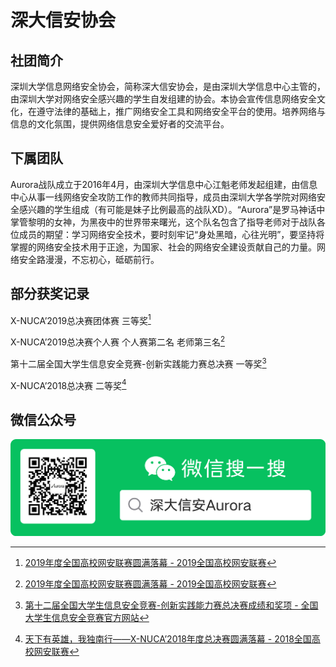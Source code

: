 # 深大信安协会

## 社团简介
深圳大学信息网络安全协会，简称深大信安协会，是由深圳大学信息中心主管的，由深圳大学对网络安全感兴趣的学生自发组建的协会。本协会宣传信息网络安全文化，在遵守法律的基础上，推广网络安全工具和网络安全平台的使用。培养网络与信息的文化氛围，提供网络信息安全爱好者的交流平台。

## 下属团队
Aurora战队成立于2016年4月，由深圳大学信息中心江魁老师发起组建，由信息中心从事一线网络安全攻防工作的教师共同指导，成员由深圳大学各学院对网络安全感兴趣的学生组成（有可能是妹子比例最高的战队XD）。“Aurora”是罗马神话中掌管黎明的女神，为黑夜中的世界带来曙光，这个队名包含了指导老师对于战队各位成员的期望：学习网络安全技术，要时刻牢记“身处黑暗，心往光明”，要坚持将掌握的网络安全技术用于正途，为国家、社会的网络安全建设贡献自己的力量。网络安全路漫漫，不忘初心，砥砺前行。

## 部分获奖记录
X-NUCA’2019总决赛团体赛 三等奖[^1]

X-NUCA’2019总决赛个人赛 个人赛第二名 老师第三名[^1]

第十二届全国大学生信息安全竞赛-创新实践能力赛总决赛 一等奖[^2]

X-NUCA’2018总决赛 二等奖[^3]

## 微信公众号
![微信公众号二维码](./qrcode.png)

[^1]: [2019年度全国高校网安联赛圆满落幕 - 2019全国高校网安联赛](http://xnuca.erangelab.com/xnuca/news/20191230.html)

[^2]: [第十二届全国大学生信息安全竞赛-创新实践能力赛总决赛成绩和奖项 - 全国大学生信息安全竞赛官方网站](http://www.ciscn.cn/announcement/view/149)

[^3]: [天下有英雄，我独南行——X-NUCA’2018年度总决赛圆满落幕 - 2018全国高校网安联赛](http://xnuca.erangelab.com/xnuca/news/20181208.html)
